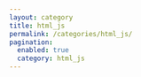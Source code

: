 ```yaml
---
layout: category
title: html_js
permalink: /categories/html_js/
pagination:
  enabled: true
  category: html_js
---
```

